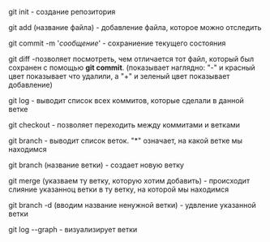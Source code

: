 git init - создание репозитория

git add (название файла) - добавление файла, которое можно отследить

git commit -m '*сообщение*' - сохраниение текущего состояния 

git diff -позволяет посмотреть, чем отличается тот файл, который был сохранен с помощью **git commit**. (показывает наглядно: "-" и красный цвет показывает что удалили, а "+" и зеленый цвет показывает добавление)

git log - выводит список всех коммитов, которые сделали в данной ветке

git checkout - позволяет переходить между коммитами и ветками

git branch - выводит список веток. "*" означает, на какой ветке мы находимся

git branch (название ветки) - создает новую ветку

git merge (указваем ту ветку, которую хотим добавить) - происходит слияние указанноц ветки в ту ветку, на которой мы находимся

git branch -d (вводим название ненужной ветки) - удвление указанной ветки

git log --graph - визуализирует ветки